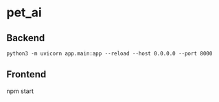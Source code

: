 # pet_ai

## Backend
`python3 -m uvicorn app.main:app --reload --host 0.0.0.0 --port 8000`

## Frontend
npm start